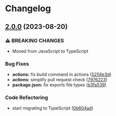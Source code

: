 # Changelog

## [2.0.0](https://github.com/grantcodes/rel-parser/compare/v1.1.0...v2.0.0) (2023-08-20)


### ⚠ BREAKING CHANGES

* Moved from JavaScript to TypeScript

### Bug Fixes

* **actions:** fix build command in actions ([5256e3d](https://github.com/grantcodes/rel-parser/commit/5256e3d2c66c43129dc50f9eb2570be88d9b989d))
* **actions:** simplify pull request check ([7976223](https://github.com/grantcodes/rel-parser/commit/7976223a23b32c936871cf695152744d94301f34))
* **package.json:** fix exports file types ([b3fa539](https://github.com/grantcodes/rel-parser/commit/b3fa5394f2f8e70fe44e7fd3b29fea0a3738a045))


### Code Refactoring

* start migrating to TypeScript ([0b604ad](https://github.com/grantcodes/rel-parser/commit/0b604ad8f4bf4a7570d195616b4e91badb0757b2))
